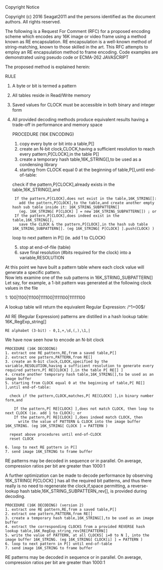 Copyright Notice

Copyright (c) 2016 Seagat2011 and the persons identified as the
document authors.  All rights reserved.

The following is a Request For Comment (RFC) for a proposed encoding scheme which encodes any 16K image or video frame using a method known as RE encapsulation. RE encapsulation is a well-known method of string-matching, known to those skilled in the art. This RFC attempts to employ an RE encapsulation method to frame encoding. Code examples are demonstrated using pseudo code or ECMA-262 JAVASCRIPT

The proposed method is explained herein:

RULE  
1. A byte or bit is termed a pattern  
2. All tables reside in Read/Write memory  
3. Saved values for CLOCK must be accessible in both binary and integer form  
4. All provided decoding methods produce equivalent results having a trade-off in performance and memory space  
  
    PROCEDURE (16K ENCODING)  
    1. copy every byte or bit into a table,P[]  
    2. create an N-bit clock,CLOCK,having a sufficient resolution to reach every pattern,P[CLOCK],in the table P[]  
    3. create a temporary hash table,16K_STRING[],to be used as a condensing library  
    4. starting from CLOCK equal 0 at the beginning of table,P[],until end-of-table:
  
      check if the pattern,P[CLOCK],already exists in the table,16K_STRING[],and  
  
        If the pattern,P[CLOCK],does not exist in the table,16K_STRING[]:  
          add the pattern,P[CLOCK],to the table,and create another empty hash sub table inside it: 16K_STRING_SUBPATTERN[]   
          (eg. 16K_STRING[ P[CLOCK] ] = new 16K_STRING_SUBPATTERN[]) ; or  
        If the pattern,P[CLOCK],does indeed exist in the table,16K_STRING[],  
          save the CLOCK & the pattern,P[CLOCK],in the hash sub table 16K_STRING_SUBPATTERN[]. (eg 16K_STRING[ P[CLOCK] ].push(CLOCK) )   
  
      loop to next pattern in P[] (ie. add 1 to CLOCK) 
  
    5. stop at end-of-file (table)  
    6. save final resolution (#bits required for the clock) into a variable,RESOLUTION  
   
At this point we have built a pattern table where each clock value will generate a specific pattern.  
Now lets examine one of the sub patterns in 16K_STRING_SUBPATTERN[]  
Let say, for example, a 1-bit pattern was generated at the following clock values in the file  
  
1: 100|1100|11100|111100|1111100|11111100  
   
A lookup table will return the equivalent Regular Expression: /^1+00$/  
 
All RE (Regular Expression) patterns are distilled in a hash lookup table: 16K_RegExp_string[]  

    RE alphabet (3-bit) - 0,1,+,\d,(,),\1,|
  
We have now seen how to encode an N-bit clock  
  
  
    PROCEDURE (16K DECODING)  
    1. extract one RE pattern,RE,from a saved table,P[]  
    2. extract one pattern,PATTERN,from RE[]
    3. create an N-bit clock,CLOCK,specified by the variable,RESOLUTION,having a sufficient resolution to generate every required pattern,P[ RE[CLOCK] ],in the table P[ RE[] ]  
    4. create another temporary hash table,16K_STRING[],to be used as an image buffer  
    5. starting from CLOCK equal 0 at the beginning of table,P[ RE[] ],until end-of-table:  
      
      check if the pattern,CLOCK,matches,P[ RE[CLOCK] ],in binary number form,and  
   
        If the pattern,P[ RE[CLOCK] ],does not match CLOCK, then loop to next CLOCK (ie. add 1 to CLOCK); or  
        If the pattern,P[ RE[CLOCK] ],does indeed match CLOCK, then  
          write the value of PATTERN & CLOCK into the image buffer 16K_STRING. (eg 16K_STRING[ CLOCK ] = PATTERN )
   
      repeat above procedures until end-of-CLOCK
      reset CLOCK
  
    6. loop to next RE pattern in P[]  
    7. send image 16K_STRING to frame buffer  
    

RE patterns may be decoded in sequence or in parallel. On average, compression ratios per bit are greater than 1000:1

A further optimization can be made to decode performance by observing 16K_STRING[ P[CLOCK] ] has all the required bit patterns, and thus there really is no need to regenerate the clock,if,space permitting, a reverse-lookup hash table,16K_STRING_SUBPATTERN_rev[], is provided during decoding. 

  
    PROCEDURE (16K DECODING) (version 2) 
    1. extract one RE pattern,RE,from a saved table,P[] 
    2. extract one pattern,PATTERN,from RE[]
    3. create a temporary hash table,16K_STRING[],to be used as an image buffer   
    4. extract the corresponding CLOCKS from a provided REVERSE hash lookup table,16K_RegExp_string_rev[RE[PATTERN]]
    5. write the value of PATTERN, at all CLOCKS[ i=0 to N ], into the image buffer 16K_STRING. (eg 16K_STRING[ CLOCK[i] ] = PATTERN ) 
    6. loop to next pattern in P[] until end-of-table  
    7. send image 16K_STRING to frame buffer   
     
  
RE patterns may be decoded in sequence or in parallel. On average, compression ratios per bit are greater than 1000:1
